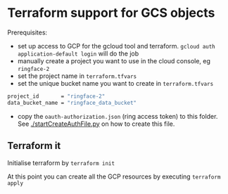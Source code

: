 # Terraform support for GCS objects

Prerequisites:

* set up access to GCP for the gcloud tool and terraform. `gcloud auth application-default login` will do the job
* manually create a project you want to use in the cloud console, eg `ringface-2`
* set the project name in `terraform.tfvars`
* set the unique bucket name you want to create in `terraform.tfvars`

```bash
project_id       = "ringface-2"
data_bucket_name = "ringface_data_bucket"
```

* copy the `oauth-authorization.json` (ring access token) to this folder. See [./startCreateAuthFile.py](https://github.com/ring-face/ringface-connector) on how to create this file.

## Terraform it

Initialise terraform by `terraform init`

At this point you can create all the GCP resources by executing `terraform apply`
